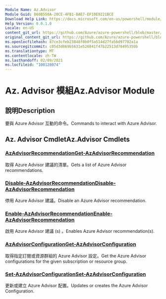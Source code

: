 ```yaml
---
Module Name: Az.Advisor
Module Guid: 860B550A-20CE-4FB1-BAE7-EF10E9221BCE
Download Help Link: https://docs.microsoft.com/en-us/powershell/module/az.advisor
Help Version: 0.0.1.0
Locale: en-US
content_git_url: https://github.com/Azure/azure-powershell/blob/master/src/Advisor/Advisor/help/Az.Advisor.md
original_content_git_url: https://github.com/Azure/azure-powershell/blob/master/src/Advisor/Advisor/help/Az.Advisor.md
ms.openlocfilehash: 87ce3cfeb23848f0b0f5a514d27fa56d97702a1a
ms.sourcegitcommit: c05d3d669b5631e526841f47b22513d78495350b
ms.translationtype: MT
ms.contentlocale: zh-TW
ms.lasthandoff: 02/09/2021
ms.locfileid: "100128074"
---
```

# <span data-ttu-id="4333f-101">Az. Advisor 模組</span><span class="sxs-lookup"><span data-stu-id="4333f-101">Az.Advisor Module</span></span>
## <span data-ttu-id="4333f-102">說明</span><span class="sxs-lookup"><span data-stu-id="4333f-102">Description</span></span>
<span data-ttu-id="4333f-103">要與 Azure Advisor 互動的命令。</span><span class="sxs-lookup"><span data-stu-id="4333f-103">Commands to interact with Azure Advisor.</span></span>

## <span data-ttu-id="4333f-104">Az. Advisor Cmdlet</span><span class="sxs-lookup"><span data-stu-id="4333f-104">Az.Advisor Cmdlets</span></span>
### [<span data-ttu-id="4333f-105">AzAdvisorRecommendation</span><span class="sxs-lookup"><span data-stu-id="4333f-105">Get-AzAdvisorRecommendation</span></span>](Get-AzAdvisorRecommendation.md)
<span data-ttu-id="4333f-106">取得 Azure Advisor 建議的清單。</span><span class="sxs-lookup"><span data-stu-id="4333f-106">Gets a list of Azure Advisor recommendations.</span></span>

### [<span data-ttu-id="4333f-107">Disable-AzAdvisorRecommendation</span><span class="sxs-lookup"><span data-stu-id="4333f-107">Disable-AzAdvisorRecommendation</span></span>](Disable-AzAdvisorRecommendation.md)
<span data-ttu-id="4333f-108">停用 Azure Advisor 建議。</span><span class="sxs-lookup"><span data-stu-id="4333f-108">Disable an Azure Advisor recommendation.</span></span>

### [<span data-ttu-id="4333f-109">Enable-AzAdvisorRecommendation</span><span class="sxs-lookup"><span data-stu-id="4333f-109">Enable-AzAdvisorRecommendation</span></span>](Enable-AzAdvisorRecommendation.md)
<span data-ttu-id="4333f-110">啟用 Azure Advisor 建議 (s) 。</span><span class="sxs-lookup"><span data-stu-id="4333f-110">Enables Azure Advisor recommendation(s).</span></span>

### [<span data-ttu-id="4333f-111">AzAdvisorConfiguration</span><span class="sxs-lookup"><span data-stu-id="4333f-111">Get-AzAdvisorConfiguration</span></span>](Get-AzAdvisorConfiguration.md)
<span data-ttu-id="4333f-112">取得指定訂閱或資源群組的 Azure Advisor 設定。</span><span class="sxs-lookup"><span data-stu-id="4333f-112">Get the Azure Advisor configurations for the given subscription or resource group.</span></span>

### [<span data-ttu-id="4333f-113">Set-AzAdvisorConfiguration</span><span class="sxs-lookup"><span data-stu-id="4333f-113">Set-AzAdvisorConfiguration</span></span>](Set-AzAdvisorConfiguration.md)
<span data-ttu-id="4333f-114">更新或建立 Azure Advisor 配置。</span><span class="sxs-lookup"><span data-stu-id="4333f-114">Updates or creates the Azure Advisor Configuration.</span></span>
